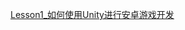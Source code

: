 [Lesson1_如何使用Unity进行安卓游戏开发](file:///G:/Unity/Unity%E9%A1%B9%E7%9B%AE/Platform_Teach/Assets/Scripts/Lesson1_%E5%A6%82%E4%BD%95%E4%BD%BF%E7%94%A8Unity%E8%BF%9B%E8%A1%8C%E5%AE%89%E5%8D%93%E6%B8%B8%E6%88%8F%E5%BC%80%E5%8F%91/Lesson1_%E5%A6%82%E4%BD%95%E4%BD%BF%E7%94%A8Unity%E8%BF%9B%E8%A1%8C%E5%AE%89%E5%8D%93%E6%B8%B8%E6%88%8F%E5%BC%80%E5%8F%91.cs)
